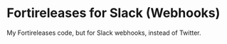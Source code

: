 # Fortireleases for Slack (Webhooks)

My Fortireleases code, but for Slack webhooks, instead of Twitter.